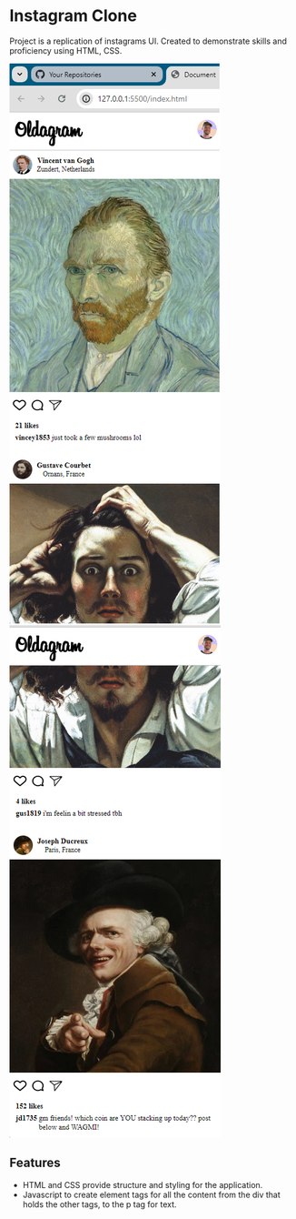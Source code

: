 # Instagram Clone

Project is a replication of instagrams UI. Created to demonstrate skills and proficiency using HTML, CSS. 

![image of application](./Insta-Clone-pic1.png)
![image of application](./Insta-Clone-pic2.png)

## Features

- HTML and CSS provide structure and styling for the application.
- Javascript to create element tags for all the content from the div that holds the other tags, to the p tag for text. 